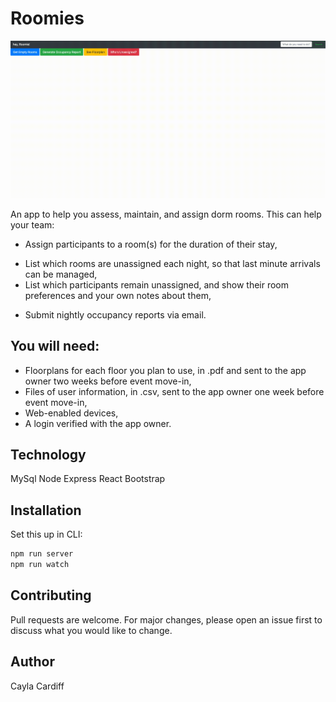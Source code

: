 # Roomies

![](heyRoomie1.gif)

An app to help you assess, maintain, and assign dorm rooms.  This can help your team:

<!-- - Check each room for maintenance issues and assessing for size (can 2 people fit in here?), -->
<!-- - Report any maintenance issues with the room, -->
<!-- - Record key codes for each room, -->
- Assign participants to a room(s) for the duration of their stay,
<!-- - Print a list of rooms needing linens by day, -->
<!-- - Print a list of rooms needing furniture changes (beds raised/lowered, items borrowed from another room and when/where to return them), -->
<!-- - Record what key code they have been given, and how they have paid their key deposit (if applicable), -->
<!-- - Record any internal information about their stay (locks self out every night, left a mess, etc.), -->
- List which rooms are unassigned each night, so that last minute arrivals can be managed,
- List which participants remain unassigned, and show their room preferences and your own notes about them,
<!-- - Display a calendar of arrivals/departures, -->
- Submit nightly occupancy reports via email.

## You will need:

- Floorplans for each floor you plan to use, in .pdf and sent to the app owner two weeks before event move-in,
- Files of user information, in .csv, sent to the app owner one week before event move-in,
- Web-enabled devices,
- A login verified with the app owner.

## Technology

MySql
Node Express
React Bootstrap

## Installation

Set this up in CLI:
```bash
npm run server
npm run watch
```

## Contributing
Pull requests are welcome. For major changes, please open an issue first to discuss what you would like to change.

## Author

Cayla Cardiff
